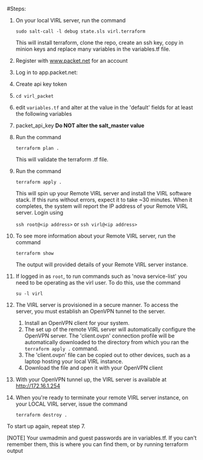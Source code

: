 
#Steps:

1. On your local VIRL server, run the command

   `sudo salt-call -l debug state.sls virl.terraform`
   
   This will install terraform, clone the repo, create an ssh key, copy in minion keys and replace many variables in the variables.tf file.
   
2. Register with www.packet.net for an account

3. Log in to app.packet.net:
  3. Create api key token

4. `cd virl_packet`

6. edit `variables.tf` and alter at the value in the 'default' fields for at least the following variables
  1. packet_api_key
	**Do NOT alter the salt_master value**

7. Run the command 

   `terraform plan .`
   
   This will validate the terraform .tf file.
   
8. Run the command 

   `terraform apply .`     
   
   This will spin up your Remote VIRL server and install the VIRL software stack. If this runs without errors, expect it to take ~30 minutes. When it completes, the system will report the IP address of your Remote VIRL server. Login using
   
    `ssh root@<ip address>` or `ssh virl@<ip address>`

9. To see more information about your Remote VIRL server, run the command 

   `terraform show` 
   
   The output will provided details of your Remote VIRL server instance.


10. If logged in as `root`, to run commands such as 'nova service-list' you need to be operating as the virl user. To do this, use the command
 
    `su -l virl`

11. The VIRL server is provisioned in a secure manner. To access the server, you must establish an OpenVPN tunnel to the server.
    1. Install an OpenVPN client for your system.
    2. The set up of the remote VIRL server will automatically configure the OpenVPN server. The 'client.ovpn' connection profile will be automatically downloaded to the directory from which you ran the `terraform apply .` command. 
    3. The 'client.ovpn' file can be copied out to other devices, such as a laptop hosting your local VIRL instance.
    4. Download the file and open it with your OpenVPN client
    
12. With your OpenVPN tunnel up, the VIRL server is available at http://172.16.1.254  

13. When you're ready to terminate your remote VIRL server instance, on your LOCAL VIRL server, issue the command 
 
    `terraform destroy .`

To start up again, repeat step 7.

[NOTE] Your uwmadmin and guest passwords are in variables.tf. If you can't remember them, this is where you can find them, or by running terraform output
 
